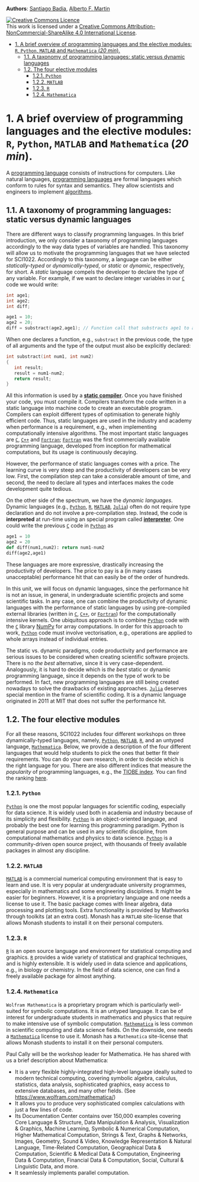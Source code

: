**Authors**: [Santiago Badia](https://research.monash.edu/en/persons/santiago-badia-rodriguez), [Alberto F. Martin](https://research.monash.edu/en/persons/alberto-f-martin) 

<a rel="license" href="http://creativecommons.org/licenses/by-nc-sa/4.0/"><img alt="Creative Commons Licence" style="border-width:0" src="https://i.creativecommons.org/l/by-nc-sa/4.0/88x31.png" /></a><br />This work is licensed under a <a rel="license" href="http://creativecommons.org/licenses/by-nc-sa/4.0/">Creative Commons Attribution-NonCommercial-ShareAlike 4.0 International License</a>.
<!-- TOC -->

- [1. A brief overview of programming languages and the elective modules: `R`, `Python`, `MATLAB` and `Mathematica` (*20 min*).](#1-a-brief-overview-of-programming-languages-and-the-elective-modules-r-python-matlab-and-mathematica-20-min)
    - [1.1. A taxonomy of programming languages: static versus dynamic languages](#11-a-taxonomy-of-programming-languages-static-versus-dynamic-languages)
    - [1.2. The four elective modules](#12-the-four-elective-modules)
        - [1.2.1. `Python`](#121-python)
        - [1.2.2. `MATLAB`](#122-matlab)
        - [1.2.3. `R`](#123-r)
        - [1.2.4. `Mathematica`](#124-mathematica)

<!-- /TOC -->

# 1. A brief overview of programming languages and the elective modules: `R`, `Python`, `MATLAB` and `Mathematica` (*20 min*).  
<a id="markdown-a-brief-overview-of-programming-languages-and-the-elective-modules-r-python-matlab-and-mathematica-20-min" name="a-brief-overview-of-programming-languages-and-the-elective-modules-r-python-matlab-and-mathematica-20-min"></a>

A [programming language](https://en.wikipedia.org/wiki/Programming_language) consists of instructions for computers. Like natural languages, [programming languages](https://en.wikipedia.org/wiki/Comparison_of_programming_languages) are formal languages which conform to rules for syntax and semantics. They allow scientists and engineers to implement [algorithms](https://en.wikipedia.org/wiki/Algorithm).


## 1.1. A taxonomy of programming languages: static versus dynamic languages
<a id="markdown-a-taxonomy-of-programming-languages-static-versus-dynamic-languages" name="a-taxonomy-of-programming-languages-static-versus-dynamic-languages"></a>

 There are different ways to classify programming languages. In this brief introduction, we only consider a taxonomy of programming languages accordingly to the way data types of variables are handled. This taxonomy will allow us to motivate the programming languages that we have selected for SCI1022. Accordingly to this taxonomy, a language can be either *statically-typed* or *dynamically-typed*, or *static* or *dynamic*, respectively, for short. A *static* language compels the developer to declare the type of any variable. For example, if we want to declare integer variables in our [`C`](https://en.wikipedia.org/wiki/C_(programming_language)) code we would write:
```c
int age1;
int age2;
int diff;

age1 = 10;
age2 = 20;
diff = substract(age2,age1); // Function call that substracts age1 to age2
```
When one declares a function, e.g., `substract` in the previous code, the type of all arguments and the type of the output must also be explicitly declared:
```c
int substract(int num1, int num2)
{
   int result;
   result = num1-num2;
   return result;
}    
```
All this information is used by a [**static compiler**](https://en.wikipedia.org/wiki/Compiler). Once you have finished your code, you must compile it. Compilers transform the code written in a static language into machine code to create an executable program. Compilers can exploit different types of optimisation to generate highly efficient code. Thus, static languages are used in the industry and academy when performance is a requirement, e.g., when implementing computationally intensive algorithms. The most important static languages are [`C`](https://en.wikipedia.org/wiki/C_(programming_language)), [`C++`](https://en.wikipedia.org/wiki/C%2B%2B) and [`Fortran`](https://en.wikipedia.org/wiki/Fortran); [`Fortran`](https://en.wikipedia.org/wiki/Fortran) was the first commercially available programming language, developed from inception for mathematical computations, but its usage is continuously decaying. 

However, the performance of static languages comes with a price. The learning curve is very steep and the productivity of developers can be very low. First, the compilation step can take a considerable amount of time, and second, the need to declare all types and interfaces makes the code development quite tedious.

On the other side of the spectrum, we have the *dynamic languages*. Dynamic languages (e.g., [`Python`](https://en.wikipedia.org/wiki/Python_(programming_language)), [`R`](https://en.wikipedia.org/wiki/R_(programming_language)), [`MATLAB`](https://en.wikipedia.org/wiki/MATLAB), [`Julia`](https://julialang.org/)) often do not require type declaration and do not involve a pre-compilation step. Instead, the code is **interpreted** at run-time using an special program called [**interpreter**](https://en.wikipedia.org/wiki/Interpreter_(computing)). One could write the previous [`C`](https://en.wikipedia.org/wiki/C_(programming_language)) code in [`Python`](https://en.wikipedia.org/wiki/Python_(programming_language)) as
```python
age1 = 10
age2 = 20
def diff(num1,num2): return num1-num2
diff(age2,age1)
```
These languages are more expressive, drastically increasing the productivity of developers. The price to pay is a (in many cases unacceptable) performance hit that can easily be of the order of hundreds.

In this unit, we will focus on dynamic languages, since the performance hit is not an issue, in general, in undergraduate scientific projects and some scientific tasks. In any case, one can combine the productivity of dynamic languages with the performance of static languages by using pre-compiled external libraries (written in [`C`](https://en.wikipedia.org/wiki/C_(programming_language)), [`C++`](https://en.wikipedia.org/wiki/C%2B%2B), or [`Fortran`](https://en.wikipedia.org/wiki/Fortran)) for the computationally intensive kernels. One ubiquitous approach is to combine [`Python`](https://en.wikipedia.org/wiki/Python_(programming_language)) code with the [`C`](https://en.wikipedia.org/wiki/C_(programming_language)) library [NumPy](https://numpy.org/) for array computations. In order for this approach to work, [`Python`](https://en.wikipedia.org/wiki/Python_(programming_language)) code must involve vectorisation, e.g., operations are applied to whole arrays instead of individual entries.

The static vs. dynamic paradigms, code productivity and performance are serious issues to be considered when creating scientific software projects. There is no *the best* alternative, since it is very case-dependent. Analogously, it is hard to decide which is *the best* static or dynamic programming language, since it depends on the type of work to be performed. In fact, new programming languages are still being created nowadays to solve the drawbacks of existing approaches. [`Julia`](https://julialang.org/) deserves special mention in the frame of scientific coding. It is a dynamic language originated in 2011 at MIT that does not suffer the performance hit.


## 1.2. The four elective modules
<a id="markdown-the-four-elective-modules" name="the-four-elective-modules"></a>

For all these reasons, SCI1022 includes four different workshops on three dynamically-typed languages, namely, [`Python`](https://en.wikipedia.org/wiki/Python_(programming_language)), [`MATLAB`](https://en.wikipedia.org/wiki/MATLAB), [`R`](https://en.wikipedia.org/wiki/R_(programming_language)), and an untyped language, [`Mathematica`](https://en.wikipedia.org/wiki/Wolfram_Mathematica). Below, we provide a description of the four different languages that would help students to pick the ones that better fit their requirements. You can do your own research, in order to decide which is the right language for you. There are also different indices that measure the _popularity_ of programming languages, e.g., the [TIOBE index](https://en.wikipedia.org/wiki/TIOBE_index). You can find the ranking [here](https://tiobe.com/tiobe-index/).

### 1.2.1. `Python`
<a id="markdown-python" name="python"></a>

[`Python`](https://en.wikipedia.org/wiki/Python_(programming_language)) is one the most popular languages for scientific coding, especially for data science. It is widely used both in academia and industry because of its simplicity and flexibility. [`Python`](https://en.wikipedia.org/wiki/Python_(programming_language)) is an object-oriented language, and probably the best one for learning this programming paradigm. Python is general purpose and can be used in any scientific discipline, from computational mathematics and physics to data science. [`Python`](https://en.wikipedia.org/wiki/Python_(programming_language)) is a community-driven open source project, with thousands of freely available packages in almost any discipline.

### 1.2.2. `MATLAB`
<a id="markdown-matlab" name="matlab"></a>

[`MATLAB`](https://en.wikipedia.org/wiki/MATLAB) is a commercial numerical computing environment that is easy to learn and use. It is very popular at undergraduate university programmes, especially in mathematics and some engineering disciplines. It might be easier for beginners. However, it is a proprietary language and one needs a license to use it. The basic package comes with linear algebra, data processing and plotting tools.
Extra functionality is provided by Mathworks through toolkits (at an extra cost). Monash has a `MATLAB` site-license that allows Monash students to install it on their personal computers.

### 1.2.3. `R`
<a id="markdown-r" name="r"></a>

[`R`](https://en.wikipedia.org/wiki/R_(programming_language)) is an open source language and environment for statistical computing and graphics. [`R`](https://en.wikipedia.org/wiki/R_(programming_language)) provides a wide variety of statistical and graphical techniques, and is highly extensible. It is widely used in data science and applications, e.g., in biology or chemistry. In the field of data science, one can find a freely available package for almost anything.

### 1.2.4. `Mathematica`
<a id="markdown-mathematica" name="mathematica"></a>

`Wolfram Mathematica` is a proprietary program which is particularly well-suited for symbolic computations. It is an untyped language. It can be of interest for undergraduate students in mathematics and physics that require to make intensive use of symbolic computation. [`Mathematica`](https://en.wikipedia.org/wiki/Wolfram_Mathematica) is less common in scientific computing and data science fields. On the downside, one needs a [`Mathematica`](https://en.wikipedia.org/wiki/Wolfram_Mathematica) license to use it. Monash has a `Mathematica` site-license that allows Monash students to install it on their personal computers.

Paul Cally will be the workshop leader for Mathematica. He has shared with us a brief description about Mathematica:

* It is a very flexible highly-integrated high-level language ideally suited to modern technical computing, covering symbolic algebra, calculus, statistics, data analysis, sophisticated graphics, easy access to extensive databases, and many other fields. (See https://www.wolfram.com/mathematica/)
* It allows you to produce very sophisticated complex calculations with just a few lines of code.
* Its Documentation Center contains over 150,000 examples covering Core Language & Structure, Data Manipulation & Analysis, Visualization & Graphics, Machine Learning, Symbolic & Numerical Computation, Higher Mathematical Computation, Strings & Text, Graphs & Networks, Images, Geometry, Sound & Video, Knowledge Representation & Natural Language, Time-Related Computation, Geographical Data & Computation, Scientific & Medical Data & Computation, Engineering Data & Computation, Financial Data & Computation, Social, Cultural & Linguistic Data, and more.
* It seamlessly implements parallel computation.

